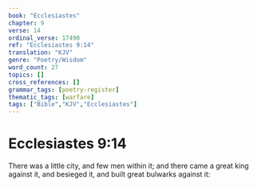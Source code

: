 ```yaml
---
book: "Ecclesiastes"
chapter: 9
verse: 14
ordinal_verse: 17490
ref: "Ecclesiastes 9:14"
translation: "KJV"
genre: "Poetry/Wisdom"
word_count: 27
topics: []
cross_references: []
grammar_tags: [poetry-register]
thematic_tags: [warfare]
tags: ["Bible","KJV","Ecclesiastes"]
---
```


# Ecclesiastes 9:14

There was a little city, and few men within it; and there came a great king against it, and besieged it, and built great bulwarks against it:
